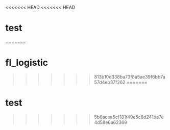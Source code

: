 <<<<<<< HEAD
<<<<<<< HEAD
# test
=======
# fl_logistic
>>>>>>> 813b10d338ba73f8a5ae39f6bb7a57d4eb37f262
=======
# test
>>>>>>> 5b6acea5cf181f49e5c8d241ba7e4d58e6a62369
